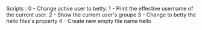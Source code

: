 Scripts :
0 - Change active user to betty.
1 - Print the effective username of the current user.
2 - Show the current user's groupe
3 - Change to betty the hello files's property
4 - Create new empty file name hello